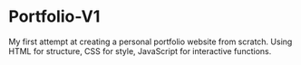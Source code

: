 # Portfolio-V1
My first attempt at creating a personal portfolio website from scratch. Using HTML for structure, CSS for style, JavaScript for interactive functions. 
